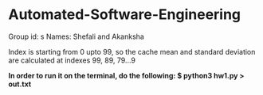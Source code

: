 # Automated-Software-Engineering

Group id: s
Names: Shefali and Akanksha

Index is starting from 0 upto 99, so the cache mean and standard deviation are calculated at indexes 99, 89, 79...9

<b/> In order to run it on the terminal, do the following:
$ python3 hw1.py > out.txt
